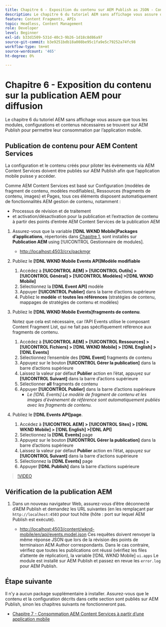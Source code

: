 ```yaml
---
title: Chapitre 6 - Exposition du contenu sur AEM Publish as JSON - Content Services
description: Le chapitre 6 du tutoriel AEM sans affichage vous assure que tous les modules, configurations et contenus nécessaires se trouvent sur AEM Publish pour permettre la consommation à partir de l’application mobile.
feature: Content Fragments, APIs
topic: Headless, Content Management
role: Developer
level: Beginner
exl-id: b33d1509-531d-40c3-9b26-1d18c8d86a97
source-git-commit: b3e9251bdb18a008be95c1fa9e5c79252a74fc98
workflow-type: tm+mt
source-wordcount: '465'
ht-degree: 0%

---
```


# Chapitre 6 - Exposition du contenu sur la publication AEM pour diffusion

Le chapitre 6 du tutoriel AEM sans affichage vous assure que tous les modules, configurations et contenus nécessaires se trouvent sur AEM Publish pour permettre leur consommation par l’application mobile.

## Publication de contenu pour AEM Content Services

La configuration et le contenu créés pour piloter les événements via AEM Content Services doivent être publiés sur AEM Publish afin que l’application mobile puisse y accéder.

Comme AEM Content Services est basé sur Configuration (modèles de fragment de contenu, modèles modifiables), Ressources (fragments de contenu, images) et Pages, tous ces éléments disposent automatiquement de fonctionnalités AEM gestion de contenu, notamment :

* Processus de révision et de traitement
* et activation/désactivation pour la publication et l’extraction de contenu à partir des points d’entrée AEM Content Services de la publication AEM

1. Assurez-vous que la variable **[!DNL WKND Mobile]Packages d’applications**, répertoriés dans [Chapitre 1](./chapter-1.md#wknd-mobile-application-packages), sont installés sur **Publication AEM** using [!UICONTROL Gestionnaire de modules].
   * [http://localhost:4503/crx/packmgr](http://localhost:4503/crx/packmgr)

1. Publiez le **[!DNL WKND Mobile Events API]Modèle modifiable**
   1. Accédez à **[!UICONTROL AEM] > [!UICONTROL Outils] > [!UICONTROL Général] > [!UICONTROL Modèles] >[!DNL WKND Mobile]**
   1. Sélectionnez la **[!DNL Event API]** modèle
   1. Appuyer **[!UICONTROL Publier]** dans la barre d’actions supérieure
   1. Publiez le **modèle** et **toutes les références** (stratégies de contenu, mappages de stratégies de contenu et modèles)

1. Publiez le **[!DNL WKND Mobile Events]fragments de contenu**.

   Notez que cela est nécessaire, car l’API Events utilise le composant Content Fragment List, qui ne fait pas spécifiquement référence aux fragments de contenu.

   1. Accédez à **[!UICONTROL AEM] > [!UICONTROL Ressources] > [!UICONTROL Fichiers] > [!DNL WKND Mobile] > [!DNL English] >[!DNL Events]**
   1. Sélectionnez l’ensemble des **[!DNL Event]** fragments de contenu
   1. Appuyez sur le bouton **[!UICONTROL Gérer la publication]** dans la barre d’actions supérieure
   1. Laissez la valeur par défaut **Publier** action en l’état, appuyez sur **[!UICONTROL Suivant]** dans la barre d’actions supérieure
   1. Sélectionner **all** fragments de contenu
   1. Appuyer **[!UICONTROL Publier]** dans la barre d’actions supérieure
      * *Le [!DNL Events] Le modèle de fragment de contenu et les images d’événement de référence sont automatiquement publiés avec les fragments de contenu.*

1. Publiez le **[!DNL Events API]page**.
   1. Accédez à **[!UICONTROL AEM] > [!UICONTROL Sites] > [!DNL WKND Mobile] > [!DNL English] >[!DNL API]**
   1. Sélectionnez la **[!DNL Events]** page
   1. Appuyez sur le bouton **[!UICONTROL Gérer la publication]** dans la barre d’actions supérieure
   1. Laissez la valeur par défaut **Publier** action en l’état, appuyez sur **[!UICONTROL Suivant]** dans la barre d’actions supérieure
   1. Sélectionnez la **[!DNL Events]** page
   1. Appuyer **[!DNL Publish]** dans la barre d’actions supérieure

>[!VIDEO](https://video.tv.adobe.com/v/28343?quality=12&learn=on)

## Vérification de la publication AEM

1. Dans un nouveau navigateur Web, assurez-vous d’être déconnecté d’AEM Publish et demandez les URL suivantes (en les remplaçant par `http://localhost:4503` pour tout hôte (hôte : port sur lequel AEM Publish est exécuté).

   * [http://localhost:4503/content/wknd-mobile/en/api/events.model.json](http://localhost:4503/content/wknd-mobile/en/api/events.model.tidy.json)
   Ces requêtes doivent renvoyer la même réponse JSON que lors de la révision des points de terminaison AEM Author correspondants. Dans le cas contraire, vérifiez que toutes les publications ont réussi (vérifiez les files d’attente de réplication), la variable [!DNL WKND Mobile] `ui.apps` Le module est installé sur AEM Publish et passez en revue les `error.log` pour AEM Publish.

## Étape suivante

Il n’y a aucun package supplémentaire à installer. Assurez-vous que le contenu et la configuration décrits dans cette section sont publiés sur AEM Publish, sinon les chapitres suivants ne fonctionneront pas.

* [Chapitre 7 - Consommation AEM Content Services à partir d’une application mobile](./chapter-7.md)
